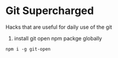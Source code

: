 # Git Supercharged 

Hacks that are useful for daily use of the git 

1. install git open npm packge globally
```
npm i -g git-open
```